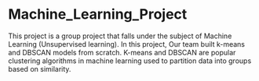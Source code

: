 # Machine_Learning_Project
This project is a group project that falls under the subject of Machine Learning (Unsupervised learning). In this project, Our team built k-means and DBSCAN models from scratch. K-means and DBSCAN are popular clustering algorithms in machine learning used to partition data into groups based on similarity. 

